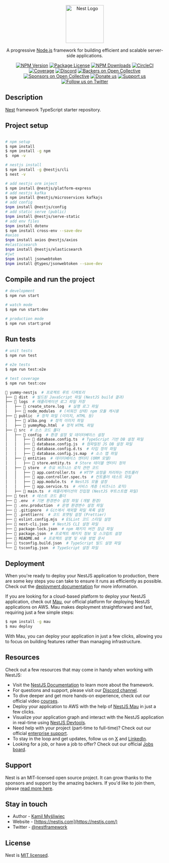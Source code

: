 <p align="center">
  <a href="http://nestjs.com/" target="blank"><img src="https://nestjs.com/img/logo-small.svg" width="120" alt="Nest Logo" /></a>
</p>

[circleci-image]: https://img.shields.io/circleci/build/github/nestjs/nest/master?token=abc123def456
[circleci-url]: https://circleci.com/gh/nestjs/nest

  <p align="center">A progressive <a href="http://nodejs.org" target="_blank">Node.js</a> framework for building efficient and scalable server-side applications.</p>
    <p align="center">
<a href="https://www.npmjs.com/~nestjscore" target="_blank"><img src="https://img.shields.io/npm/v/@nestjs/core.svg" alt="NPM Version" /></a>
<a href="https://www.npmjs.com/~nestjscore" target="_blank"><img src="https://img.shields.io/npm/l/@nestjs/core.svg" alt="Package License" /></a>
<a href="https://www.npmjs.com/~nestjscore" target="_blank"><img src="https://img.shields.io/npm/dm/@nestjs/common.svg" alt="NPM Downloads" /></a>
<a href="https://circleci.com/gh/nestjs/nest" target="_blank"><img src="https://img.shields.io/circleci/build/github/nestjs/nest/master" alt="CircleCI" /></a>
<a href="https://coveralls.io/github/nestjs/nest?branch=master" target="_blank"><img src="https://coveralls.io/repos/github/nestjs/nest/badge.svg?branch=master#9" alt="Coverage" /></a>
<a href="https://discord.gg/G7Qnnhy" target="_blank"><img src="https://img.shields.io/badge/discord-online-brightgreen.svg" alt="Discord"/></a>
<a href="https://opencollective.com/nest#backer" target="_blank"><img src="https://opencollective.com/nest/backers/badge.svg" alt="Backers on Open Collective" /></a>
<a href="https://opencollective.com/nest#sponsor" target="_blank"><img src="https://opencollective.com/nest/sponsors/badge.svg" alt="Sponsors on Open Collective" /></a>
  <a href="https://paypal.me/kamilmysliwiec" target="_blank"><img src="https://img.shields.io/badge/Donate-PayPal-ff3f59.svg" alt="Donate us"/></a>
    <a href="https://opencollective.com/nest#sponsor"  target="_blank"><img src="https://img.shields.io/badge/Support%20us-Open%20Collective-41B883.svg" alt="Support us"></a>
  <a href="https://twitter.com/nestframework" target="_blank"><img src="https://img.shields.io/twitter/follow/nestframework.svg?style=social&label=Follow" alt="Follow us on Twitter"></a>
</p>
  <!--[![Backers on Open Collective](https://opencollective.com/nest/backers/badge.svg)](https://opencollective.com/nest#backer)
  [![Sponsors on Open Collective](https://opencollective.com/nest/sponsors/badge.svg)](https://opencollective.com/nest#sponsor)-->

## Description

[Nest](https://github.com/nestjs/nest) framework TypeScript starter repository.

## Project setup
```bash

# npm setup
$ npm install
$ npm install -g npm
$  npm -v

# nestjs install 
$ npm install -g @nestjs/cli
$ nest -v

# add nestjs orm inject
$ npm install @nestjs/platform-express
# add nestjs kafka
$ npm install @nestjs/microservices kafkajs
# add config
$npm install @nestjs/config
# add static serve (public)
$npm install @nestjs/serve-static
# add env files
$npm install dotenv
$ npm install cross-env --save-dev
#axios
$npm install axios @nestjs/axios
#elasticsearch
$npm install @nestjs/elasticsearch
#jwt 
$npm install jsonwebtoken
$npm install @types/jsonwebtoken --save-dev
```

## Compile and run the project

```bash
# development
$ npm run start

# watch mode
$ npm run start:dev

# production mode
$ npm run start:prod
```

## Run tests

```bash
# unit tests
$ npm run test

# e2e tests
$ npm run test:e2e

# test coverage
$ npm run test:cov
```

``` bash
📂 yummy-nestjs  # 프로젝트 루트 디렉토리
├── 📂 dist  # 빌드된 JavaScript 파일 (NestJS build 결과)
├── 📂 logs  # 애플리케이션 로그 파일 저장
│   ├── 📄 create_store.log  # 실행 로그 파일
│   ├── 📄 node_modules  # (비워진 상태) npm 모듈 캐시용
├── 📂 public  # 정적 파일 (이미지, HTML 등)
│   ├── 📄 alba.png  # 정적 이미지 파일
│   ├── 📄 yummyMap.html  # 정적 HTML 파일
├── 📂 src  # 소스 코드 폴더
│   ├── 📂 config  # 환경 설정 및 데이터베이스 설정
│   │   ├── 📄 database.config.ts  # TypeScript 기반 DB 설정 파일
│   │   ├── 📄 database.config.js  # 컴파일된 JS DB 설정 파일
│   │   ├── 📄 database.config.d.ts  # 타입 정의 파일
│   │   ├── 📄 database.config.js.map  # 소스 맵 파일
│   ├── 📂 entities  # 데이터베이스 엔터티 (ORM 모델)
│   │   ├── 📄 store.entity.ts  # Store 테이블 엔터티 정의
│   ├── 📂 store  # 주요 비즈니스 로직 관련 코드
│   │   ├── 📄 app.controller.ts  # HTTP 요청을 처리하는 컨트롤러
│   │   ├── 📄 app.controller.spec.ts  # 컨트롤러 테스트 파일
│   │   ├── 📄 app.module.ts  # NestJS 모듈 설정
│   │   ├── 📄 app.service.ts  # 서비스 계층 (비즈니스 로직)
│   ├── 📄 main.ts  # 애플리케이션의 진입점 (NestJS 부트스트랩 파일)
├── 📂 test  # 테스트 코드 폴더
├── 📄 .env  # 기본 환경변수 설정 파일 (개발 환경)
├── 📄 .env.production  # 운영 환경변수 설정 파일
├── 📄 .gitignore  # Git에서 제외할 파일 목록 설정
├── 📄 .prettierrc  # 코드 포맷팅 설정 (Prettier)
├── 📄 eslint.config.mjs  # ESLint 코드 스타일 설정
├── 📄 nest-cli.json  # NestJS CLI 설정 파일
├── 📄 package-lock.json  # npm 패키지 버전 잠금 파일
├── 📄 package.json  # 프로젝트 패키지 정보 및 스크립트 설정
├── 📄 README.md  # 프로젝트 설명 및 사용 방법 문서
├── 📄 tsconfig.build.json  # TypeScript 빌드 설정 파일
└── 📄 tsconfig.json  # TypeScript 설정 파일
```


## Deployment

When you're ready to deploy your NestJS application to production, there are some key steps you can take to ensure it runs as efficiently as possible. Check out the [deployment documentation](https://docs.nestjs.com/deployment) for more information.

If you are looking for a cloud-based platform to deploy your NestJS application, check out [Mau](https://mau.nestjs.com), our official platform for deploying NestJS applications on AWS. Mau makes deployment straightforward and fast, requiring just a few simple steps:

```bash
$ npm install -g mau
$ mau deploy
```

With Mau, you can deploy your application in just a few clicks, allowing you to focus on building features rather than managing infrastructure.

## Resources

Check out a few resources that may come in handy when working with NestJS:

- Visit the [NestJS Documentation](https://docs.nestjs.com) to learn more about the framework.
- For questions and support, please visit our [Discord channel](https://discord.gg/G7Qnnhy).
- To dive deeper and get more hands-on experience, check out our official video [courses](https://courses.nestjs.com/).
- Deploy your application to AWS with the help of [NestJS Mau](https://mau.nestjs.com) in just a few clicks.
- Visualize your application graph and interact with the NestJS application in real-time using [NestJS Devtools](https://devtools.nestjs.com).
- Need help with your project (part-time to full-time)? Check out our official [enterprise support](https://enterprise.nestjs.com).
- To stay in the loop and get updates, follow us on [X](https://x.com/nestframework) and [LinkedIn](https://linkedin.com/company/nestjs).
- Looking for a job, or have a job to offer? Check out our official [Jobs board](https://jobs.nestjs.com).

## Support

Nest is an MIT-licensed open source project. It can grow thanks to the sponsors and support by the amazing backers. If you'd like to join them, please [read more here](https://docs.nestjs.com/support).

## Stay in touch

- Author - [Kamil Myśliwiec](https://twitter.com/kammysliwiec)
- Website - [https://nestjs.com](https://nestjs.com/)
- Twitter - [@nestframework](https://twitter.com/nestframework)

## License

Nest is [MIT licensed](https://github.com/nestjs/nest/blob/master/LICENSE).
